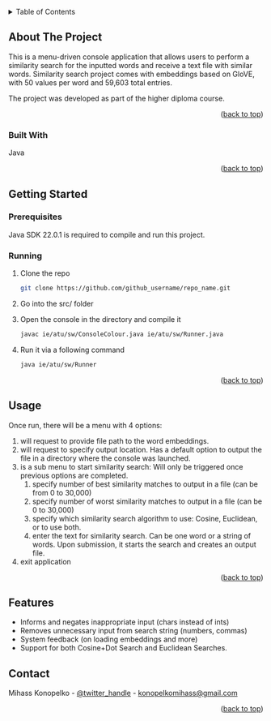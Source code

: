 <!-- The README-Template was borrowed from this repo: https://github.com/othneildrew/Best-README-Template -->

<!-- Improved compatibility of back to top link: See: https://github.com/othneildrew/Best-README-Template/pull/73 -->
<a id="readme-top"></a>
<!--
*** Thanks for checking out the Best-README-Template. If you have a suggestion
*** that would make this better, please fork the repo and create a pull request
*** or simply open an issue with the tag "enhancement".
*** Don't forget to give the project a star!
*** Thanks again! Now go create something AMAZING! :D
-->


<!-- TABLE OF CONTENTS -->
<details>
  <summary>Table of Contents</summary>
  <ol>
    <li>
      <a href="#about-the-project">About The Project</a>
      <ul>
        <li><a href="#built-with">Built With</a></li>
      </ul>
    </li>
    <li>
      <a href="#getting-started">Getting Started</a>
      <ul>
        <li><a href="#prerequisites">Prerequisites</a></li>
        <li><a href="#installation">Running</a></li>
      </ul>
    </li>
    <li><a href="#usage">Usage</a></li>
    <li><a href="#features">Features</a></li>
    <li><a href="#contact">Contact</a></li>
  </ol>
</details>



<!-- ABOUT THE PROJECT -->
## About The Project
This is a menu-driven console application that allows users to perform a similarity search for the
inputted words and receive a text file with similar words.  Similarity search project comes with embeddings based on GloVE, with 50 values per word and 59,603 total entries.

The project was developed as part of the higher diploma course.


<p align="right">(<a href="#readme-top">back to top</a>)</p>



### Built With
Java

<p align="right">(<a href="#readme-top">back to top</a>)</p>



<!-- GETTING STARTED -->
## Getting Started

### Prerequisites
Java SDK 22.0.1 is required to compile and run this project.


### Running

1. Clone the repo    
	```sh
   git clone https://github.com/github_username/repo_name.git
   ```
2. Go into the src/ folder
3. Open the console in the directory and compile it
   ```sh
   javac ie/atu/sw/ConsoleColour.java ie/atu/sw/Runner.java
   ```

4. Run it via a following command
   ```sh
   java ie/atu/sw/Runner
   ```

<p align="right">(<a href="#readme-top">back to top</a>)</p>



<!-- USAGE EXAMPLES -->
## Usage

Once run, there will be a menu with 4 options:
1. will request to provide file path to the word embeddings.
2. will request to specify output location. Has a default option to output the file in a directory where the console was launched.
3. is a sub menu to start similarity search:
	Will only be triggered once previous options are completed.
	1. specify number of best similarity matches to output in a file (can be from 0 to 30,000)
	2. specify number of worst similarity matches to output in a file (can be 0 to 30,000)
	3. specify which similarity search algorithm to use: Cosine, Euclidean, or to use both.
	4. enter the text for similarity search. Can be one word or a string of words. Upon submission, it starts the search and creates an output file.
4. exit application

<p align="right">(<a href="#readme-top">back to top</a>)</p>



<!-- Features -->
## Features

- Informs and negates inappropriate input (chars instead of ints)
- Removes unnecessary input from search string (numbers, commas)
- System feedback (on loading embeddings and more)
- Support for both Cosine+Dot Search and Euclidean Searches.



<!-- CONTACT -->
## Contact

Mihass Konopelko - [@twitter_handle](https://x.com/MihassM60911) - konopelkomihass@gmail.com


<p align="right">(<a href="#readme-top">back to top</a>)</p>
